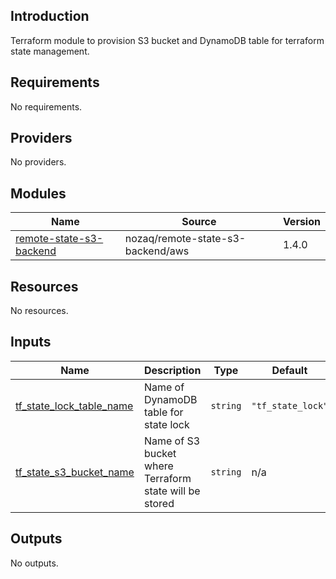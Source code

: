 ## Introduction
Terraform module to provision S3 bucket and DynamoDB table for terraform state management.

<!-- BEGIN_TF_DOCS -->
## Requirements

No requirements.

## Providers

No providers.

## Modules

| Name | Source | Version |
|------|--------|---------|
| <a name="module_remote-state-s3-backend"></a> [remote-state-s3-backend](#module\_remote-state-s3-backend) | nozaq/remote-state-s3-backend/aws | 1.4.0 |

## Resources

No resources.

## Inputs

| Name | Description | Type | Default | Required |
|------|-------------|------|---------|:--------:|
| <a name="input_tf_state_lock_table_name"></a> [tf\_state\_lock\_table\_name](#input\_tf\_state\_lock\_table\_name) | Name of DynamoDB table for state lock | `string` | `"tf_state_lock"` | no |
| <a name="input_tf_state_s3_bucket_name"></a> [tf\_state\_s3\_bucket\_name](#input\_tf\_state\_s3\_bucket\_name) | Name of S3 bucket where Terraform state will be stored | `string` | n/a | yes |

## Outputs

No outputs.
<!-- END_TF_DOCS -->
